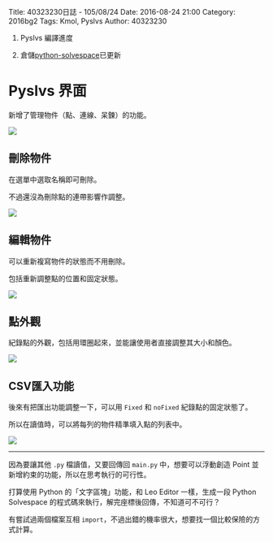 Title: 40323230日誌 - 105/08/24
Date: 2016-08-24 21:00
Category: 2016bg2
Tags: Kmol, Pyslvs
Author: 40323230


1. Pyslvs 編譯進度

1. 倉儲[python-solvespace](https://github.com/40323230/python-solvespace"github.com")已更新

<!-- PELICAN_END_SUMMARY -->

Pyslvs 界面
===

新增了管理物件（點、連線、呆鍊）的功能。

<img src="http://i.imgur.com/ItXXzqt.png" >

刪除物件
---

在選單中選取名稱即可刪除。

不過還沒為刪除點的連帶影響作調整。

<img src="http://i.imgur.com/83q2bA7.png" >

編輯物件
---

可以重新複寫物件的狀態而不用刪除。

包括重新調整點的位置和固定狀態。

<img src="http://i.imgur.com/IUbVmBj.png" >

點外觀
---

紀錄點的外觀，包括用環圈起來，並能讓使用者直接調整其大小和顏色。

<img src="http://i.imgur.com/pVwY0sP.png" >

CSV匯入功能
---

後來有把匯出功能調整一下，可以用 `Fixed` 和 `noFixed` 紀錄點的固定狀態了。

所以在讀值時，可以將每列的物件精準填入點的列表中。

<img src="http://i.imgur.com/qL1OB6X.png" >

<hr>

因為要讓其他 `.py` 檔讀值，又要回傳回 `main.py` 中，想要可以浮動創造 Point 並新增約束的功能，所以在思考執行的可行性。

打算使用 Python 的「文字區塊」功能，和 Leo Editor 一樣，生成一段 Python Solvespace 的程式碼來執行，解完座標後回傳，不知道可不可行？

有嘗試過兩個檔案互相 `import`，不過出錯的機率很大，想要找一個比較保險的方式計算。